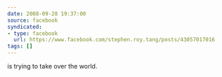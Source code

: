 ```yaml
---
date: 2008-09-28 19:37:00
source: facebook
syndicated:
- type: facebook
  url: https://www.facebook.com/stephen.roy.tang/posts/43057017016
tags: []
---
```


is trying to take over the world.